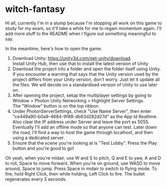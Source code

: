 # witch-fantasy
Hi all, currently I'm in a slump because I'm stopping all work on this game to study for my exam, so it'll take a while for me to regain
momentum again. I'll add more stuff to the README when I figure out something meaningful to say. 

In the meantime, here's how to open the game. 
1. Download Unity: https://unity3d.com/get-unity/download.  
   Install Unity Hub, then use that to install the latest version of Unity
2. Download the project into a folder and open the folder itself using Unity.  
   If you encounter a warning that says that the Unity version used by the project differs from your Unity version, don't worry. Just 
   let it update all the files. We will decide on a standardised version of Unity to use later on.
3. After opening the project, setup the multiplayer settings by going to Window > Photon Unity Networking > Highlight Server Settings.  
   The "Window" button is on the top ribbon.
4. Under PhotonServerSettings, check "Use Name Server", then enter "ce449a90-b0a9-4684-9f88-db63d282d27d" as the App Id Realtime. Also 
   clear the IP address under Server and leave the port as 5055.  
   Eventually I'll add an offline mode so that anyone can test. Later down the road, I'll find a way to host the game through localhost, 
   and then using a dedicated server. 
5. Ensure that the scene you're looking at is "Test Lobby". Press the Play button and you're good to go!  

Oh yeah, when you're midair, use W and S to pitch, Q and E to yaw, A and D to roll, Space to move forward. 
When you're on ground, use WASD to move around, Space to jump. Press Space in midair to switch to flying mode. 
To fire, hold Right Click, then while holding, Left Click to fire. The bullet regenerates every 3 seconds. 
